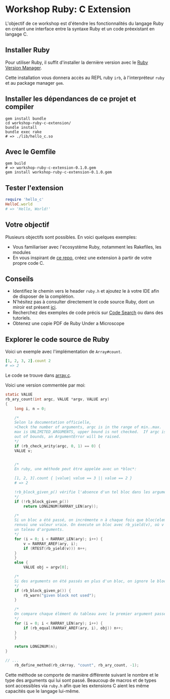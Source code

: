 # Workshop Ruby: C Extension

L'objectif de ce workshop est d'étendre les fonctionnalités du langage Ruby
en créant une interface entre la syntaxe Ruby et un code préexistant en
langage C.

## Installer Ruby

Pour utiliser Ruby, il suffit d'installer la dernière version avec le
[Ruby Version Manager](https://rvm.io).

Cette installation vous donnera accès au REPL ruby `irb`, à l'interpréteur
`ruby` et au package manager `gem`.

## Installer les dépendances de ce projet et compiler

```shell
gem install bundle
cd workshop-ruby-c-extension/
bundle install
bundle exec rake
# => ./lib/hello_c.so
```

## Avec le Gemfile

```shell
gem build
# => workshop-ruby-c-extension-0.1.0.gem
gem install workshop-ruby-c-extension-0.1.0.gem
```

## Tester l'extension

```ruby
require 'hello_c'
HelloC.world
# => 'Hello, World!'
```

## Votre objectif

Plusieurs objectifs sont possibles. En voici quelques exemples:

- Vous familiariser avec l'ecosystème Ruby, notamment les Rakefiles, les modules
- En vous inspirant de [ce repo](https://github.com/kanwei/algorithms), créez une extension à partir de votre propre code C.

## Conseils

- Identifiez le chemin vers le header `ruby.h` et ajoutez le à votre IDE afin de disposer de la complétion.
- N'hésitez pas à consulter directement le code source Ruby, dont un miroir est présent [ici](https://github.com/ruby/ruby).
- Recherchez des exemples de code précis sur [Code Search](https://cs.github.com) ou dans des tutoriels.
- Obtenez une copie PDF de Ruby Under a Microscope

## Explorer le code source de Ruby

Voici un exemple avec l'implémentation de `Array#count`.

```ruby
[1, 2, 3, 2].count 2
# => 2
```

Le code se trouve dans [array.c](https://github.com/ruby/ruby/blob/master/array.c#L6053).

Voici une version commentée par moi:

```c
static VALUE
rb_ary_count(int argc, VALUE *argv, VALUE ary)
{
    long i, n = 0;

    /*
    Selon la documentation officielle,
    >Check the number of arguments, argc is in the range of min..max.  If
    max is UNLIMITED_ARGUMENTS, upper bound is not checked.  If argc is
    out of bounds, an ArgumentError will be raised.
    */
    if (rb_check_arity(argc, 0, 1) == 0) {
	VALUE v;


    /*
    En ruby, une méthode peut être appelée avec un *bloc*:

    [1, 2, 3].count { |value| value == 3 || value == 2 }
    # => 2

    !rb_block_given_p() vérifie l'absence d'un tel bloc dans les arguments.
    */
	if (!rb_block_given_p())
	    return LONG2NUM(RARRAY_LEN(ary));

    /*
    Si un bloc a été passé, on incrémente n à chaque fois que bloc(element)
    renvoi une valeur vraie. On éxecute un bloc avec rb_yield(v), où v est
    un taleau d'arguments.
    */
	for (i = 0; i < RARRAY_LEN(ary); i++) {
	    v = RARRAY_AREF(ary, i);
	    if (RTEST(rb_yield(v))) n++;
	}
    }
    else {
        VALUE obj = argv[0];

    /*
    Si des arguments on été passés en plus d'un bloc, on ignore le bloc
    */
	if (rb_block_given_p()) {
	    rb_warn("given block not used");
	}

    /*
    On compare chaque élément du tableau avec le premier argument passé à count
    */
	for (i = 0; i < RARRAY_LEN(ary); i++) {
	    if (rb_equal(RARRAY_AREF(ary, i), obj)) n++;
	}
    }

    return LONG2NUM(n);
}

// ...
    rb_define_method(rb_cArray, "count", rb_ary_count, -1);
```

Cette méthode se comporte de manière différente suivant le nombre et le type des arguments
qui lui sont passé. Beaucoup de macros et de types sont accessibles via `ruby.h` afin que
les extensions C aient les même capacités que le langage lui-même.
